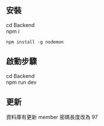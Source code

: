 ## 安裝

cd Backend  
npm i

```
npm install -g nodemon
```

## 啟動步驟

cd Backend  
npm run dev

## 更新

資料庫有更新 member 密碼長度改為 97
